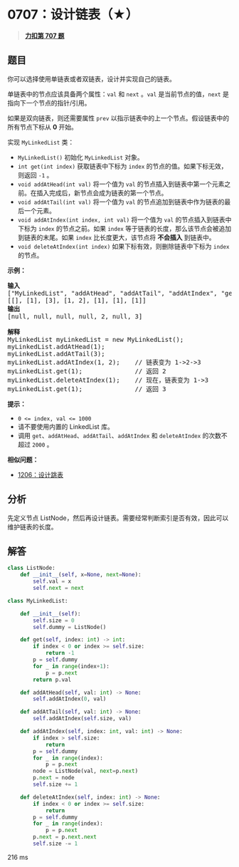 # 0707：设计链表（★）


> <u>**[力扣第 707 题](https://leetcode.cn/problems/design-linked-list/)**</u>

## 题目

<p>你可以选择使用单链表或者双链表，设计并实现自己的链表。</p>

<p>单链表中的节点应该具备两个属性：<code>val</code> 和 <code>next</code> 。<code>val</code> 是当前节点的值，<code>next</code> 是指向下一个节点的指针/引用。</p>

<p>如果是双向链表，则还需要属性 <code>prev</code> 以指示链表中的上一个节点。假设链表中的所有节点下标从 <strong>0</strong> 开始。</p>

<p>实现 <code>MyLinkedList</code> 类：</p>

<ul>
<li><code>MyLinkedList()</code> 初始化 <code>MyLinkedList</code> 对象。</li>
<li><code>int get(int index)</code> 获取链表中下标为 <code>index</code> 的节点的值。如果下标无效，则返回 <code>-1</code> 。</li>
<li><code>void addAtHead(int val)</code> 将一个值为 <code>val</code> 的节点插入到链表中第一个元素之前。在插入完成后，新节点会成为链表的第一个节点。</li>
<li><code>void addAtTail(int val)</code> 将一个值为 <code>val</code> 的节点追加到链表中作为链表的最后一个元素。</li>
<li><code>void addAtIndex(int index, int val)</code> 将一个值为 <code>val</code> 的节点插入到链表中下标为 <code>index</code> 的节点之前。如果 <code>index</code> 等于链表的长度，那么该节点会被追加到链表的末尾。如果 <code>index</code> 比长度更大，该节点将 <strong>不会插入</strong> 到链表中。</li>
<li><code>void deleteAtIndex(int index)</code> 如果下标有效，则删除链表中下标为 <code>index</code> 的节点。</li>
</ul>



<p><strong class="example">示例：</strong></p>

<pre>
<strong>输入</strong>
["MyLinkedList", "addAtHead", "addAtTail", "addAtIndex", "get", "deleteAtIndex", "get"]
[[], [1], [3], [1, 2], [1], [1], [1]]
<strong>输出</strong>
[null, null, null, null, 2, null, 3]

<strong>解释</strong>
MyLinkedList myLinkedList = new MyLinkedList();
myLinkedList.addAtHead(1);
myLinkedList.addAtTail(3);
myLinkedList.addAtIndex(1, 2);    // 链表变为 1-&gt;2-&gt;3
myLinkedList.get(1);              // 返回 2
myLinkedList.deleteAtIndex(1);    // 现在，链表变为 1-&gt;3
myLinkedList.get(1);              // 返回 3
</pre>



<p><strong>提示：</strong></p>

<ul>
<li><code>0 &lt;= index, val &lt;= 1000</code></li>
<li>请不要使用内置的 LinkedList 库。</li>
<li>调用 <code>get</code>、<code>addAtHead</code>、<code>addAtTail</code>、<code>addAtIndex</code> 和 <code>deleteAtIndex</code> 的次数不超过 <code>2000</code> 。</li>
</ul>


**相似问题：**
- [1206：设计跳表](/leetcode/1206)


## 分析

先定义节点 ListNode，然后再设计链表。需要经常判断索引是否有效，因此可以维护链表的长度。

## 解答

```python
class ListNode:
    def __init__(self, x=None, next=None):
        self.val = x
        self.next = next

class MyLinkedList:

    def __init__(self):
        self.size = 0
        self.dummy = ListNode()

    def get(self, index: int) -> int:
        if index < 0 or index >= self.size:
            return -1
        p = self.dummy
        for _ in range(index+1):
            p = p.next
        return p.val

    def addAtHead(self, val: int) -> None:
        self.addAtIndex(0, val)

    def addAtTail(self, val: int) -> None:
        self.addAtIndex(self.size, val)

    def addAtIndex(self, index: int, val: int) -> None:
        if index > self.size:
            return
        p = self.dummy
        for _ in range(index):
            p = p.next
        node = ListNode(val, next=p.next)
        p.next = node
        self.size += 1

    def deleteAtIndex(self, index: int) -> None:
        if index < 0 or index >= self.size:
            return
        p = self.dummy
        for _ in range(index):
            p = p.next
        p.next = p.next.next
        self.size -= 1
```
216 ms

